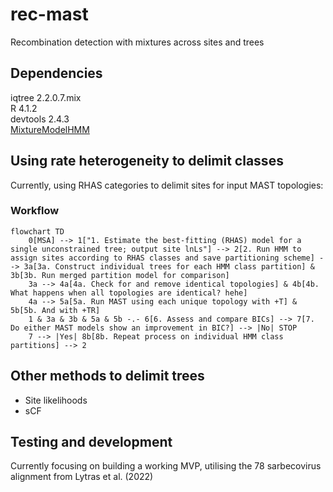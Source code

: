 # rec-mast
Recombination detection with mixtures across sites and trees

## Dependencies  
iqtree 2.2.0.7.mix  
R 4.1.2  
devtools 2.4.3  
[MixtureModelHMM](https://github.com/roblanf/MixtureModelHMM)  

## Using rate heterogeneity to delimit classes  

Currently, using RHAS categories to delimit sites for input MAST topologies:  

### Workflow 

```mermaid  
flowchart TD
	0[MSA] --> 1["1. Estimate the best-fitting (RHAS) model for a single unconstrained tree; output site lnLs"] --> 2[2. Run HMM to assign sites according to RHAS classes and save partitioning scheme] --> 3a[3a. Construct individual trees for each HMM class partition] & 3b[3b. Run merged partition model for comparison]
	3a --> 4a[4a. Check for and remove identical topologies] & 4b[4b. What happens when all topologies are identical? hehe]
	4a --> 5a[5a. Run MAST using each unique topology with +T] & 5b[5b. And with +TR]
	1 & 3a & 3b & 5a & 5b -.- 6[6. Assess and compare BICs] --> 7[7. Do either MAST models show an improvement in BIC?] --> |No| STOP
	7 --> |Yes| 8b[8b. Repeat process on individual HMM class partitions] --> 2
```

## Other methods to delimit trees  
- Site likelihoods  
- sCF  

## Testing and development  

Currently focusing on building a working MVP, utilising the 78 sarbecovirus alignment from Lytras et al. (2022)
